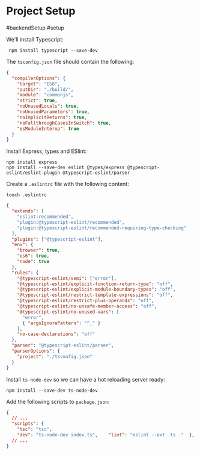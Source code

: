 # Project Setup
#backendSetup #setup 

We'll install Typescript:

```shell
 npm install typescript --save-dev
```

The `tsconfig.json` file should contain the following:

```json
{
  "compilerOptions": {
    "target": "ES6",
    "outDir": "./build/",
    "module": "commonjs",
    "strict": true,
    "noUnusedLocals": true,
    "noUnusedParameters": true,
    "noImplicitReturns": true,
    "noFallthroughCasesInSwitch": true,
    "esModuleInterop": true
  }
}
```

Install Express, types and ESlint:

```shell
npm install express
npm install --save-dev eslint @types/express @typescript-eslint/eslint-plugin @typescript-eslint/parser
```

Create a `.eslintrc` file with the following content:

```shell
touch .eslintrc
```

```json
{
  "extends": [
    "eslint:recommended",
    "plugin:@typescript-eslint/recommended",
    "plugin:@typescript-eslint/recommended-requiring-type-checking"
  ],
  "plugins": ["@typescript-eslint"],
  "env": {
    "browser": true,
    "es6": true,
    "node": true
  },
  "rules": {
    "@typescript-eslint/semi": ["error"],
    "@typescript-eslint/explicit-function-return-type": "off",
    "@typescript-eslint/explicit-module-boundary-types": "off",
    "@typescript-eslint/restrict-template-expressions": "off",
    "@typescript-eslint/restrict-plus-operands": "off",
    "@typescript-eslint/no-unsafe-member-access": "off",
    "@typescript-eslint/no-unused-vars": [
      "error",
      { "argsIgnorePattern": "^_" }
    ],
    "no-case-declarations": "off"
  },
  "parser": "@typescript-eslint/parser",
  "parserOptions": {
    "project": "./tsconfig.json"
  }
}
```

Install `ts-node-dev` so we can have a hot reloading server ready:

```shell
npm install --save-dev ts-node-dev
```

Add the following scripts to `package.json`:
```json
{
  // ...
  "scripts": {
    "tsc": "tsc",
    "dev": "ts-node-dev index.ts",    "lint": "eslint --ext .ts ."  },
  // ...
}
```